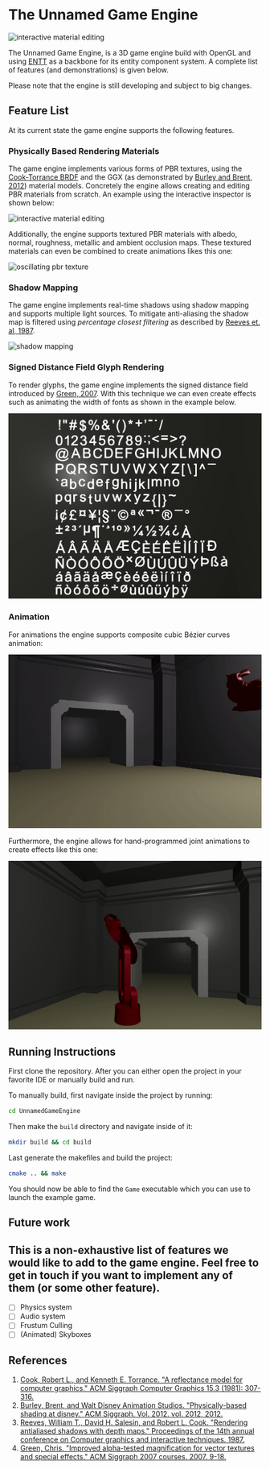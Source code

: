 # The Unnamed Game Engine
![interactive material editing](/docs/images/banner.gif)

The Unnamed Game Engine, is a 3D game engine build with OpenGL and using [ENTT](https://github.com/skypjack/entt) as a backbone for its entity component system. A complete list of features (and demonstrations) is given below.

Please note that the engine is still developing and subject to big changes.

## Feature List 
At its current state the game engine supports the following features. 

### Physically Based Rendering Materials
The game engine implements various forms of PBR textures, using the [Cook-Torrance BRDF](https://citeseerx.ist.psu.edu/document?repid=rep1&type=pdf&doi=06788323a219caa856a9f9f3e6f2df9084cc9eb5) and the GGX (as demonstrated by [Burley and Brent, 2012](https://media.disneyanimation.com/uploads/production/publication_asset/48/asset/s2012_pbs_disney_brdf_notes_v3.pdf)) material models. 
Concretely the engine allows creating and editing PBR materials from scratch. An example using the interactive inspector is shown below:

![interactive material editing](/docs/images/teapot_interactive.gif)

Additionally, the engine supports textured PBR materials with albedo, normal, roughness, metallic and ambient occlusion maps. These textured materials can even be combined to create animations likes this one:

![oscillating pbr texture](/docs/images/oscillating_dragon.gif)

### Shadow Mapping
The game engine implements real-time shadows using shadow mapping and supports multiple light sources. To mitigate anti-aliasing the shadow map is filtered using *percentage closest filtering* as described by [Reeves et. al, 1987](https://artis.inrialpes.fr/Members/Cyril.Soler/DEA/Ombres/Papers/Reeves.Sig87.pdf). 

![shadow mapping](/docs/images/shadow_mapping.gif)

### Signed Distance Field Glyph Rendering
To render glyphs, the game engine implements the signed distance field introduced by [Green, 2007](https://valvearchive.com/archive/Other%20Files/Publications/SIGGRAPH2007_AlphaTestedMagnification.pdf).
With this technique we can even create effects such as animating the width of fonts as shown in the example below.

![sdf glyphs](/docs/images/sdf_glyphs.gif)

### Animation
For animations the engine supports composite cubic Bézier curves animation:

![example of Bezier curve animation](/docs/images/bunny_hopping.gif)

Furthermore, the engine allows for hand-programmed joint animations to create effects like this one:

![example of hierarchical animation](/docs/images/robot.gif)

## Running Instructions

First clone the repository. After you can either open the project in your favorite IDE or manually build and run. 

To manually build, first navigate inside the project by running: 

```bash
cd UnnamedGameEngine
```

Then make the `build` directory and navigate inside of it:

```bash
mkdir build && cd build
```

Last generate the makefiles and build the project:
```bash
cmake .. && make 
```
You should now be able to find the `Game` executable which you can use to launch the example game.

## Future work
This is a non-exhaustive list of features we would like to add to the game engine. Feel free to get in touch if you want to implement any of them (or some other feature).
- 
- [ ] Physics system
- [ ] Audio system
- [ ] Frustum Culling 
- [ ] (Animated) Skyboxes

## References 
1. [Cook, Robert L., and Kenneth E. Torrance. "A reflectance model for computer graphics." ACM Siggraph Computer Graphics 15.3 (1981): 307-316.](https://citeseerx.ist.psu.edu/document?repid=rep1&type=pdf&doi=06788323a219caa856a9f9f3e6f2df9084cc9eb5)
2. [Burley, Brent, and Walt Disney Animation Studios. "Physically-based shading at disney." ACM Siggraph. Vol. 2012. vol. 2012, 2012.](https://media.disneyanimation.com/uploads/production/publication_asset/48/asset/s2012_pbs_disney_brdf_notes_v3.pdf)
3. [Reeves, William T., David H. Salesin, and Robert L. Cook. "Rendering antialiased shadows with depth maps." Proceedings of the 14th annual conference on Computer graphics and interactive techniques. 1987.](https://artis.inrialpes.fr/Members/Cyril.Soler/DEA/Ombres/Papers/Reeves.Sig87.pdf)
4. [Green, Chris. "Improved alpha-tested magnification for vector textures and special effects." ACM Siggraph 2007 courses. 2007. 9-18.](https://valvearchive.com/archive/Other%20Files/Publications/SIGGRAPH2007_AlphaTestedMagnification.pdf)
